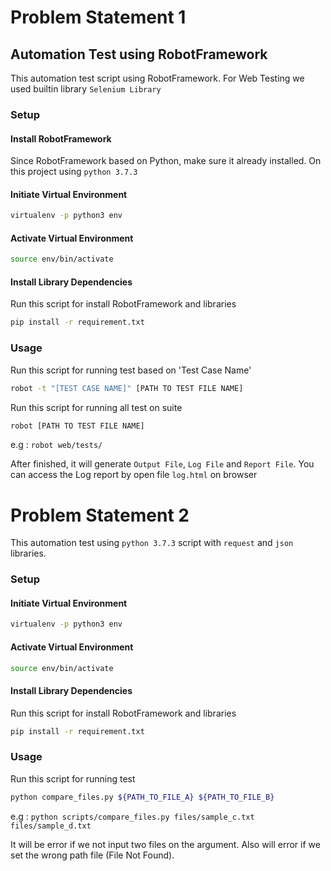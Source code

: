 # Problem Statement 1
## Automation Test using RobotFramework

This automation test script using RobotFramework. For Web Testing we used builtin library `Selenium Library`

### Setup
#### Install RobotFramework
Since RobotFramework based on Python, make sure it already installed.
On this project using `python 3.7.3`

#### Initiate Virtual Environment
```bash
virtualenv -p python3 env
```

#### Activate Virtual Environment
```bash
source env/bin/activate
```
#### Install Library Dependencies
Run this script for install RobotFramework and libraries
```bash
pip install -r requirement.txt
```
### Usage
Run this script for running test based on 'Test Case Name'
```bash
robot -t "[TEST CASE NAME]" [PATH TO TEST FILE NAME]
```

Run this script for running all test on suite
```bash
robot [PATH TO TEST FILE NAME]
```
e.g : `robot web/tests/`

After finished, it will generate `Output File`, `Log File` and `Report File`.
You can access the Log report by open file `log.html` on browser

# Problem Statement 2
This automation test using `python 3.7.3` script with `request` and `json` libraries.

### Setup
#### Initiate Virtual Environment
```bash
virtualenv -p python3 env
```

#### Activate Virtual Environment
```bash
source env/bin/activate
```
#### Install Library Dependencies
Run this script for install RobotFramework and libraries
```bash
pip install -r requirement.txt
```
### Usage
Run this script for running test
```bash
python compare_files.py ${PATH_TO_FILE_A} ${PATH_TO_FILE_B}
```
e.g : `python scripts/compare_files.py files/sample_c.txt files/sample_d.txt`

It will be error if we not input two files on the argument. Also will error if we set the wrong path file (File Not Found).
